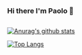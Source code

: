 ### Hi there I'm Paolo 👋
##

[![Anurag's github stats](https://github-readme-stats-swart-psi.vercel.app/api?username=PaoloFrancesco-Marino&show_icons=true&hide=contribs,issues)](https://github.com/PaoloFrancesco-Marino/github-readme-stats)

[![Top Langs](https://github-readme-stats.vercel.app/api/top-langs/?username=PaoloFrancesco-Marino&layout=compact)](https://github.com/PaoloFrancesco-Marino/github-readme-stats)

##

<!--
**PaoloFrancesco-Marino/PaoloFrancesco-Marino** is a ✨ _special_ ✨ repository because its `README.md` (this file) appears on your GitHub profile.

Here are some ideas to get you started:

- 🔭 I’m currently working on ...
- 🌱 I’m currently learning ...
- 👯 I’m looking to collaborate on ...
- 🤔 I’m looking for help with ...
- 💬 Ask me about ...
- 📫 How to reach me: ...
- 😄 Pronouns: ...
- ⚡ Fun fact: ...
-->
